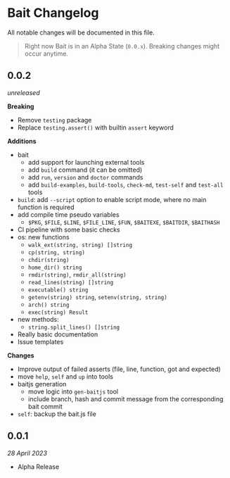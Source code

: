 # Bait Changelog
All notable changes will be documented in this file.

> Right now Bait is in an Alpha State (`0.0.x`). Breaking changes might occur anytime.


## 0.0.2
_unreleased_

**Breaking**
- Remove `testing` package
- Replace `testing.assert()` with builtin `assert` keyword

**Additions**
- bait
  - add support for launching external tools
  - add `build` command (it can be omitted)
  - add `run`, `version` and `doctor` commands
  - add `build-examples`, `build-tools`, `check-md`, `test-self` and `test-all` tools
- `build`: add `--script` option to enable script mode, where no main function is required
- add compile time pseudo variables
  - `$PKG`, `$FILE`, `$LINE`, `$FILE_LINE`, `$FUN`, `$BAITEXE`, `$BAITDIR`, `$BAITHASH`
- CI pipeline with some basic checks
- os: new functions
  - `walk_ext(string, string) []string`
  - `cp(string, string)`
  - `chdir(string)`
  - `home_dir() string`
  - `rmdir(string)`, `rmdir_all(string)`
  - `read_lines(string) []string`
  - `executable() string`
  - `getenv(string) string`, `setenv(string, string)`
  - `arch() string`
  - `exec(string) Result`
- new methods:
  - `string.split_lines() []string`
- Really basic documentation
- Issue templates

**Changes**
- Improve output of failed asserts (file, line, function, got and expected)
- move `help`, `self` and `up` into tools
- baitjs generation
  - move logic into `gen-baitjs` tool
  - include branch, hash and commit message from the corresponding bait commit
- `self`: backup the bait.js file


## 0.0.1
_28 April 2023_

- Alpha Release
